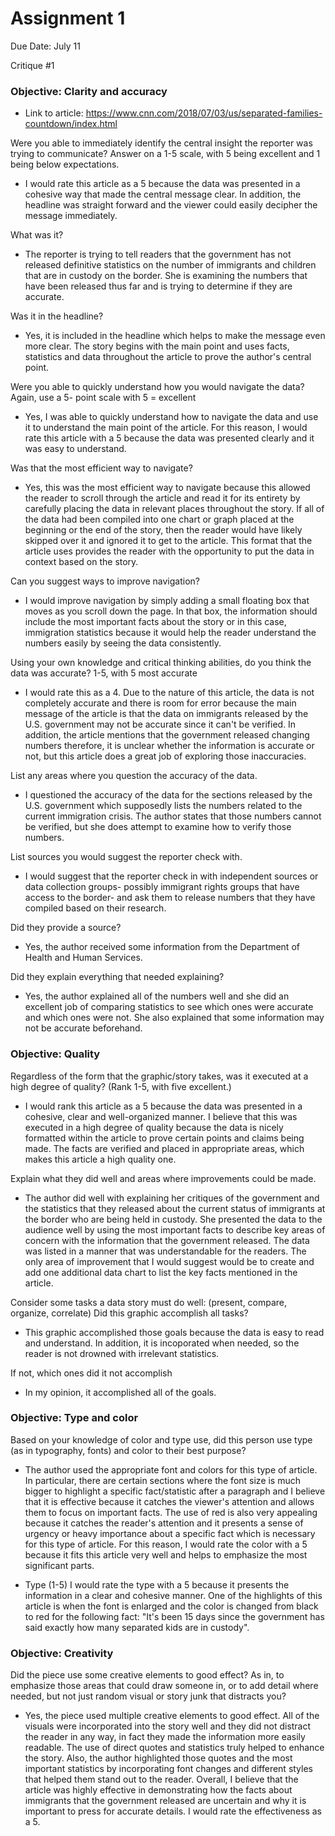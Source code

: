 # Assignment 1
Due Date: July 11

Critique #1

### Objective: Clarity and accuracy

* Link to article: https://www.cnn.com/2018/07/03/us/separated-families-countdown/index.html

Were you able to immediately identify the central insight the reporter was trying to communicate? Answer on a 1-5 scale, with 5 being excellent and 1 being below expectations.

* I would rate this article as a 5 because the data was presented in a cohesive way that made the central message clear. In addition, the headline was straight forward and the viewer could easily decipher the message immediately. 

What was it?

* The reporter is trying to tell readers that the government has not released definitive statistics on the number of immigrants and children that are in custody on the border. She is examining the numbers that have been released thus far and is trying to determine if they are accurate.

Was it in the headline?

* Yes, it is included in the headline which helps to make the message even more clear. The story begins with the main point and uses facts, statistics and data throughout the article to prove the author's central point.

Were you able to quickly understand how you would navigate the data? Again, use a 5- point scale with 5 = excellent

* Yes, I was able to quickly understand how to navigate the data and use it to understand the main point of the article. For this reason, I would rate this article with a 5 because the data was presented clearly and it was easy to understand.

Was that the most efficient way to navigate?

* Yes, this was the most efficient way to navigate because this allowed the reader to scroll through the article and read it for its entirety by carefully placing the data in relevant places throughout the story. If all of the data had been compiled into one chart or graph placed at the beginning or the end of the story, then the reader would have likely skipped over it and ignored it to get to the article. This format that the article uses provides the reader with the opportunity to put the data in context based on the story.

Can you suggest ways to improve navigation?

* I would improve navigation by simply adding a small floating box that moves as you scroll down the page. In that box, the information should include the most important facts about the story or in this case, immigration statistics because it would help the reader understand the numbers easily by seeing the data consistently.

Using your own knowledge and critical thinking abilities, do you think the data was accurate? 1-5, with 5 most accurate

* I would rate this as a 4. Due to the nature of this article, the data is not completely accurate and there is room for error because the main message of the article is that the data on immigrants released by the U.S. government may not be accurate since it can't be verified. In addition, the article mentions that the government released changing numbers therefore, it is unclear whether the information is accurate or not, but this article does a great job of exploring those inaccuracies.

List any areas where you question the accuracy of the data.

* I questioned the accuracy of the data for the sections released by the U.S. government which supposedly lists the numbers related to the current immigration crisis. The author states that those numbers cannot be verified, but she does attempt to examine how to verify those numbers.

List sources you would suggest the reporter check with.

* I would suggest that the reporter check in with independent sources or data collection groups- possibly immigrant rights groups that have access to the border- and ask them to release numbers that they have compiled based on their research. 

Did they provide a source?

* Yes, the author received some information from the Department of Health and Human Services.

Did they explain everything that needed explaining?

* Yes, the author explained all of the numbers well and she did an excellent job of comparing statistics to see which ones were accurate and which ones were not. She also explained that some information may not be accurate beforehand.

### Objective: Quality

Regardless of the form that the graphic/story takes, was it executed at a high degree of quality? (Rank 1-5, with five excellent.)

* I would rank this article as a 5 because the data was presented in a cohesive, clear and well-organized manner. I believe that this was executed in a high degree of quality because the data is nicely formatted within the article to prove certain points and claims being made. The facts are verified and placed in appropriate areas, which makes this article a high quality one.

Explain what they did well and areas where improvements could be made.

* The author did well with explaining her critiques of the government and the statistics that they released about the current status of immigrants at the border who are being held in custody. She presented the data to the audience well by using the most important facts to describe key areas of concern with the information that the government released. The data was listed in a manner that was understandable for the readers. The only area of improvement that I would suggest would be to create and add one additional data chart to list the key facts mentioned in the article. 

Consider some tasks a data story must do well: (present, compare, organize, correlate)
Did this graphic accomplish all tasks?

* This graphic accomplished those goals because the data is easy to read and understand. In addition, it is incoporated when needed, so the reader is not drowned with irrelevant statistics.

If not, which ones did it not accomplish

* In my opinion, it accomplished all of the goals.

### Objective: Type and color 

Based on your knowledge of color and type use, did this person use type (as in typography, fonts) and color to their best purpose?

* The author used the appropriate font and colors for this type of article. In particular, there are certain sections where the font size is much bigger to highlight a specific fact/statistic after a paragraph and I believe that it is effective because it catches the viewer's attention and allows them to focus on important facts. The use of red is also very appealing because it catches the reader's attention and it presents a sense of urgency or heavy importance about a specific fact which is necessary for this type of article. For this reason, I would rate the color with a 5 because it fits this article very well and helps to emphasize the most significant parts. 

* Type (1-5) I would rate the type with a 5 because it presents the information in a clear and cohesive manner. One of the highlights of this article is when the font is enlarged and the color is changed from black to red for the following fact: "It's been 15 days since the government has said exactly how many separated kids are in custody". 

### Objective: Creativity

Did the piece use some creative elements to good effect? As in, to emphasize those areas that could draw someone in, or to add detail where needed, but not just random visual or story junk that distracts you?

* Yes, the piece used multiple creative elements to good effect. All of the visuals were incorporated into the story well and they did not distract the reader in any way, in fact they made the information more easily readable. The use of direct quotes and statistics truly helped to enhance the story. Also, the author highlighted those quotes and the most important statistics by incorporating font changes and different styles that helped them stand out to the reader. Overall, I believe that the article was highly effective in demonstrating how the facts about immigrants that the government released are uncertain and why it is important to press for accurate details. I would rate the effectiveness as a 5.

